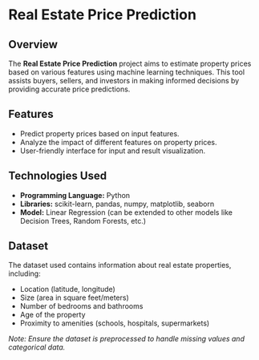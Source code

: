 # Real Estate Price Prediction

## Overview

The **Real Estate Price Prediction** project aims to estimate property prices based on various features using machine learning techniques. This tool assists buyers, sellers, and investors in making informed decisions by providing accurate price predictions.

## Features

- Predict property prices based on input features.
- Analyze the impact of different features on property prices.
- User-friendly interface for input and result visualization.

## Technologies Used

- **Programming Language:** Python
- **Libraries:** scikit-learn, pandas, numpy, matplotlib, seaborn
- **Model:** Linear Regression (can be extended to other models like Decision Trees, Random Forests, etc.)

## Dataset

The dataset used contains information about real estate properties, including:

- Location (latitude, longitude)
- Size (area in square feet/meters)
- Number of bedrooms and bathrooms
- Age of the property
- Proximity to amenities (schools, hospitals, supermarkets)

*Note: Ensure the dataset is preprocessed to handle missing values and categorical data.*
